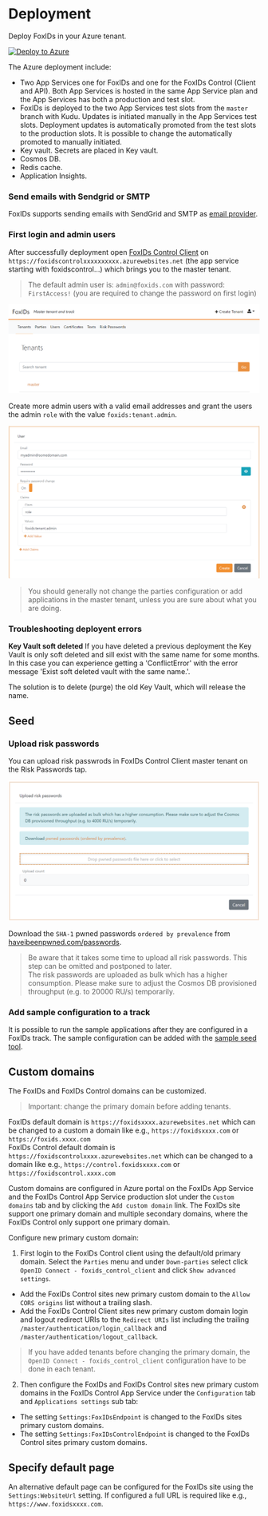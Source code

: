 ﻿# Deployment

Deploy FoxIDs in your Azure tenant. 

[![Deploy to Azure](https://aka.ms/deploytoazurebutton)](https://portal.azure.com/#create/Microsoft.Template/uri/https%3A%2F%2Fraw.githubusercontent.com%2FITfoxtec%2FFoxIDs%2Fmaster%2Fazuredeploy.json)

The Azure deployment include:

- Two App Services one for FoxIDs and one for the FoxIDs Control (Client and API). Both App Services is hosted in the same App Service plan and the App Services has both a production and test slot. 
- FoxIDs is deployed to the two App Services test slots from the `master` branch with Kudu. Updates is initiated manually in the App Services test slots. Deployment updates is automatically promoted from the test slots to the production slots. It is possible to change the automatically promoted to manually initiated.
- Key vault. Secrets are placed in Key vault.
- Cosmos DB.
- Redis cache.
- Application Insights.

### Send emails with Sendgrid or SMTP
FoxIDs supports sending emails with SendGrid and SMTP as [email provider](email).

### First login and admin users
After successfully deployment open [FoxIDs Control Client](control.md#foxids-control-client) on `https://foxidscontrolxxxxxxxxxx.azurewebsites.net` (the app service starting with foxidscontrol...) which brings you to the master tenant.

> The default admin user is: `admin@foxids.com` with password: `FirstAccess!` (you are required to change the password on first login)

![FoxIDs Control Client - Master tenant](images/master-tenant2.png)

Create more admin users with a valid email addresses and grant the users the admin `role` with the value `foxids:tenant.admin`.

![FoxIDs Control Client - Master tenant admin user](images/master-tenant-admin-user.png)

> You should generally not change the parties configuration or add applications in the master tenant, unless you are sure about what you are doing.

### Troubleshooting deployent errors

**Key Vault soft deleted**
If you have deleted a previous deployment the Key Vault is only soft deleted and sill exist with the same name for some months. 
In this case you can experience getting a 'ConflictError' with the error message 'Exist soft deleted vault with the same name.'.

The solution is to delete (purge) the old Key Vault, which will release the name.

## Seed

### Upload risk passwords

You can upload risk passwrods in FoxIDs Control Client master tenant on the Risk Passwords tap. 

![FoxIDs Control Client - Upload risk passwrods](images/upload-risk-passwords.png)

Download the `SHA-1` pwned passwords `ordered by prevalence` from [haveibeenpwned.com/passwords](https://haveibeenpwned.com/Passwords).

> Be aware that it takes some time to upload all risk passwords. This step can be omitted and postponed to later.  
> The risk passwords are uploaded as bulk which has a higher consumption. Please make sure to adjust the Cosmos DB provisioned throughput (e.g. to 20000 RU/s) temporarily.

### Add sample configuration to a track

It is possible to run the sample applications after they are configured in a FoxIDs track. The sample configuration can be added with the [sample seed tool](samples.md#configure-samples-in-foxids-track).

## Custom domains

The FoxIDs and FoxIDs Control domains can be customized.  

> Important: change the primary domain before adding tenants.

FoxIDs default domain is `https://foxidsxxxx.azurewebsites.net` which can be changed to a custom a domain like e.g., `https://foxidsxxxx.com` or `https://foxids.xxxx.com`  
FoxIDs Control default domain is `https://foxidscontrolxxxx.azurewebsites.net` which can be changed to a domain like e.g., `https://control.foxidsxxxx.com` or `https://foxidscontrol.xxxx.com`

Custom domains are configured in Azure portal on the FoxIDs App Service and the FoxIDs Control App Service production slot under the `Custom domains` tab and by clicking the `Add custom domain` link. The FoxIDs site support one primary domain and multiple secondary domains, where the FoxIDs Control only support one primary domain.

Configure new primary custom domain:

1) First login to the FoxIDs Control client using the default/old primary domain. Select the `Parties` menu and under `Down-parties` select click `OpenID Connect - foxids_control_client` and click `Show advanced settings`.

- Add the FoxIDs Control sites new primary custom domain to the `Allow CORS origins` list without a trailing slash.
- Add the FoxIDs Control Client sites new primary custom domain login and logout redirect URIs to the `Redirect URIs` list including the trailing `/master/authentication/login_callback` and `/master/authentication/logout_callback`.

> If you have added tenants before changing the primary domain, the `OpenID Connect - foxids_control_client` configuration have to be done in each tenant.

2) Then configure the FoxIDs and FoxIDs Control sites new primary custom domains in the FoxIDs Control App Service under the `Configuration` tab and `Applications settings` sub tab: 

- The setting `Settings:FoxIDsEndpoint` is changed to the FoxIDs sites primary custom domains.
- The setting `Settings:FoxIDsControlEndpoint` is changed to the FoxIDs Control sites primary custom domains.

## Specify default page

An alternative default page can be configured for the FoxIDs site using the `Settings:WebsiteUrl` setting. If configured a full URL is required like e.g., `https://www.foxidsxxxx.com`.
